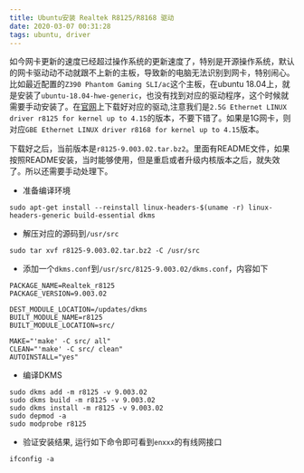 ```yaml
---
title: Ubuntu安装 Realtek R8125/R8168 驱动
date: 2020-03-07 00:31:28
tags: ubuntu, driver
---
```


如今网卡更新的速度已经超过操作系统的更新速度了，特别是开源操作系统，默认的网卡驱动动不动就跟不上新的主板，导致新的电脑无法识别到网卡，特别闹心。比如最近配置的`Z390 Phantom Gaming SLI/ac`这个主板，在ubuntu 18.04上，就是安装了`ubuntu-18.04-hwe-generic`，也没有找到对应的驱动程序，这个时候就需要手动安装了。在[官网](https://www.realtek.com/en/component/zoo/category/network-interface-controllers-10-100-1000m-gigabit-ethernet-pci-express-software)上下载好对应的驱动,注意我们是`2.5G Ethernet LINUX driver r8125 for kernel up to 4.15`的版本，不要下错了。如果是1G网卡，则对应`GBE Ethernet LINUX driver r8168 for kernel up to 4.15`版本。

下载好之后，当前版本是`r8125-9.003.02.tar.bz2`。里面有README文件，如果按照README安装，当时能够使用，但是重启或者升级内核版本之后，就失效了。所以还需要手动处理下。

* 准备编译环境
```
sudo apt-get install --reinstall linux-headers-$(uname -r) linux-headers-generic build-essential dkms
```
* 解压对应的源码到`/usr/src`
```
sudo tar xvf r8125-9.003.02.tar.bz2 -C /usr/src
```
* 添加一个`dkms.conf`到`/usr/src/8125-9.003.02/dkms.conf`，内容如下
```
PACKAGE_NAME=Realtek_r8125
PACKAGE_VERSION=9.003.02

DEST_MODULE_LOCATION=/updates/dkms
BUILT_MODULE_NAME=r8125
BUILT_MODULE_LOCATION=src/

MAKE="'make' -C src/ all"
CLEAN="'make' -C src/ clean"
AUTOINSTALL="yes"
```
* 编译DKMS
```
sudo dkms add -m r8125 -v 9.003.02
sudo dkms build -m r8125 -v 9.003.02
sudo dkms install -m r8125 -v 9.003.02
sudo depmod -a
sudo modprobe r8125
```

* 验证安装结果, 运行如下命令即可看到`enxxx`的有线网接口
```
ifconfig -a
```